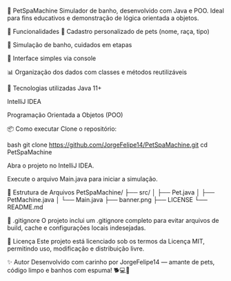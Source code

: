 🐶 PetSpaMachine
Simulador de banho, desenvolvido com Java e POO. Ideal para fins educativos e demonstração de lógica orientada a objetos.


🚀 Funcionalidades
🐾 Cadastro personalizado de pets (nome, raça, tipo)

🚿 Simulação de banho, cuidados em etapas

💬 Interface simples via console

📊 Organização dos dados com classes e métodos reutilizáveis

🧰 Tecnologias utilizadas
Java 11+

IntelliJ IDEA

Programação Orientada a Objetos (POO)

📦 Como executar
Clone o repositório:

bash
git clone https://github.com/JorgeFelipe14/PetSpaMachine.git
cd PetSpaMachine

Abra o projeto no IntelliJ IDEA.

Execute o arquivo Main.java para iniciar a simulação.

📝 Estrutura de Arquivos
PetSpaMachine/
├── src/
│   ├── Pet.java
│   ├── PetMachine.java
│   └── Main.java
├── banner.png
├── LICENSE
└── README.md

🙈 .gitignore
O projeto inclui um .gitignore completo para evitar arquivos de build, cache e configurações locais indesejadas.

📜 Licença
Este projeto está licenciado sob os termos da Licença MIT, permitindo uso, modificação e distribuição livre.

✨ Autor
Desenvolvido com carinho por JorgeFelipe14 — amante de pets, código limpo e banhos com espuma! 🐕💻🫧
